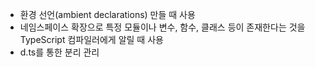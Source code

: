 - 환경 선언(ambient declarations) 만들 때 사용
- 네임스페이스 확장으로 특정 모듈이나 변수, 함수, 클래스 등이 존재한다는 것을 TypeScript 컴파일러에게 알릴 때 사용
- d.ts를 통한 분리 관리
